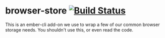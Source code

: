 # browser-store [![Build Status](https://travis-ci.org/PrecisionNutrition/browser-store.svg?branch=master)](https://travis-ci.org/PrecisionNutrition/browser-store)

This is an ember-cli add-on we use to wrap a few of our common browser storage needs. You shouldn't use this, or even read the code.
